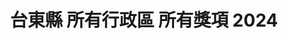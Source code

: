 ---
title: "台東縣 所有行政區 所有獎項 2024"
keywords:
  - 美食競賽
  - 台灣美食
  - 美食精選
datePublished: "2025-06-30"
dateModified: "2025-07-01"
city: "台東縣"
district: "所有行政區"
award: "所有獎項"
year: "2024"
page: 1
count: 9

restaurants:
  - name: "日出禾作"
    address: "台東縣關山鎮"
    phone: "0934254225"
    geo: "23.00883812667777, 121.17446331185239"
    google_map: "https://maps.app.goo.gl/fcdGazZMM8UPkXPcA"
    footinder: "https://footinder.com.tw/%E5%8F%B0%E6%9D%B1%E7%B8%A3%E9%97%9C%E5%B1%B1%E9%8E%AE/75186/"
    official: "https://www.facebook.com/richuhezuo/"
    award:
    - name: "500盤"
      year: "2024"
  - name: "特選海產店"
    address: "台東縣台東市松江路一段32號"
    phone: "089281447"
    geo: "22.79272824285487, 121.18677965733524"
    google_map: "https://maps.app.goo.gl/mNZ21cmpXpzRBajz6"
    footinder: "https://footinder.com.tw/%E5%8F%B0%E6%9D%B1%E7%B8%A3%E5%8F%B0%E6%9D%B1%E5%B8%82/84983/"
    official: "https://www.facebook.com/TaitungFeaturedSeafoodRestaurant/"
    award:
    - name: "500盤"
      year: "2024"
  - name: "宏昌客家菜"
    address: "台東縣關山鎮6號"
    phone: "0985697077"
    geo: "23.053307036580946, 121.16618398337785"
    google_map: "https://maps.app.goo.gl/849MTramZnyJYS9w9"
    footinder: "https://footinder.com.tw/%E5%8F%B0%E6%9D%B1%E7%B8%A3%E9%97%9C%E5%B1%B1%E9%8E%AE/75200/"
    official: "https://www.facebook.com/p/%E9%97%9C%E5%B1%B1%E5%AE%8F%E6%98%8C%E5%AE%A2%E5%AE%B6%E8%8F%9C%E9%A4%A8-100063901566703/"
    award:
    - name: "500盤"
      year: "2024"
  - name: "邱爸爸海味"
    address: "台東縣長濱鄉10之1號"
    phone: "089801432"
    geo: "23.243997774507985, 121.41648646516678"
    google_map: "https://maps.app.goo.gl/ZUF3ousv9tSUXHyi8"
    footinder: "https://footinder.com.tw/%E5%8F%B0%E6%9D%B1%E7%B8%A3%E9%95%B7%E6%BF%B1%E9%84%89/5699/"
    official: ""
    award:
    - name: "500盤"
      year: "2024"
  - name: "翠華小館 客家料理"
    address: "台東縣池上鄉中山路237號"
    phone: "089863487"
    geo: "23.125247816251342, 121.21940281524563"
    google_map: "https://maps.app.goo.gl/rY6rAEqsSkWJNnf28"
    footinder: "https://footinder.com.tw/%E5%8F%B0%E6%9D%B1%E7%B8%A3%E6%B1%A0%E4%B8%8A%E9%84%89/77682/"
    official: "https://www.facebook.com/meihakkafood/"
    award:
    - name: "500盤"
      year: "2024"
  - name: "一品香海產"
    address: "台東縣台東市福建路102號"
    phone: "089318142"
    geo: "22.75515165434561, 121.15505777426316"
    google_map: "https://maps.app.goo.gl/T7jL3cCTU7cp8WQw8"
    footinder: "https://footinder.com.tw/%E5%8F%B0%E6%9D%B1%E7%B8%A3%E5%8F%B0%E6%9D%B1%E5%B8%82/143457/"
    official: "https://www.facebook.com/sing5486/"
    award:
    - name: "500盤"
      year: "2024"
  - name: "王群翔慢食家宴"
    address: "台東縣池上鄉號"
    phone: "0935284305"
    geo: "23.09662678314054, 121.21867408671986"
    google_map: "https://maps.app.goo.gl/JQAWDoGTA3m7ps3z9"
    footinder: "https://footinder.com.tw/%E5%8F%B0%E6%9D%B1%E7%B8%A3%E6%B1%A0%E4%B8%8A%E9%84%89/75372/"
    official: "https://www.facebook.com/profile.php?id=100063478887312"
    award:
    - name: "500盤"
      year: "2024"
  - name: "Sinasera 24(永久歇業)"
    address: "台東縣長濱鄉"
    phone: "089832558"
    geo: "23.277360797823285, 121.42279232649328"
    google_map: "https://maps.app.goo.gl/xv6yQbSDcU37Jksz9"
    footinder: "https://footinder.com.tw/%E5%8F%B0%E6%9D%B1%E7%B8%A3%E9%95%B7%E6%BF%B1%E9%84%89/5698/"
    official: ""
    award:
    - name: "500盤"
      year: "2024"
  - name: "阿牛牛肉麵"
    address: "950台東縣台東市中華路一段83號"
    phone: "089348830"
    geo: "22.759193343429246, 121.15795717164498"
    google_map: "https://maps.app.goo.gl/HerFrbwTxPr67V2t5"
    footinder: "https://footinder.com.tw/%E5%8F%B0%E6%9D%B1%E7%B8%A3%E5%8F%B0%E6%9D%B1%E5%B8%82/177872/"
    official: "https://089-348830.weebly.com/"
    award:
    - name: "台北國際牛肉麵節"
      year: "2024"
    - name: "台北國際牛肉麵節"
      year: "2024"
    - name: "台北國際牛肉麵節"
      year: "2024"
    - name: "台北國際牛肉麵節"
      year: "2024"
---